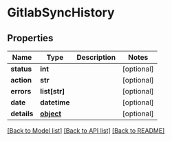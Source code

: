 # GitlabSyncHistory

## Properties
Name | Type | Description | Notes
------------ | ------------- | ------------- | -------------
**status** | **int** |  | [optional] 
**action** | **str** |  | [optional] 
**errors** | **list[str]** |  | [optional] 
**date** | **datetime** |  | [optional] 
**details** | [**object**](.md) |  | [optional] 

[[Back to Model list]](../README.md#documentation-for-models) [[Back to API list]](../README.md#documentation-for-api-endpoints) [[Back to README]](../README.md)


